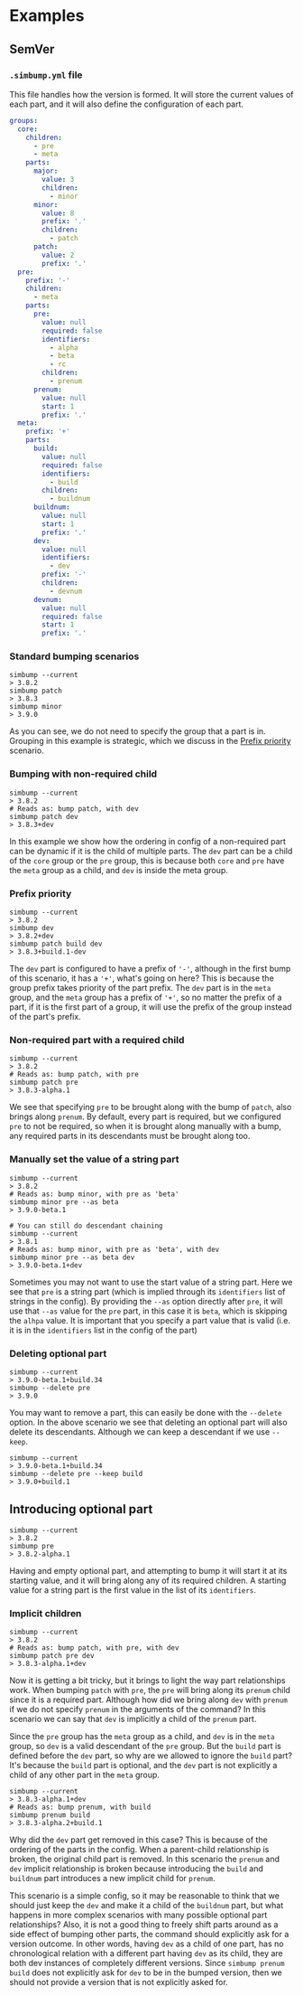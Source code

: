 # Examples

## SemVer

### `.simbump.yml` file

This file handles how the version is formed. It will store the current
values of each part, and it will also define the configuration of each
part.

```yaml
groups:
  core:
    children:
      - pre
      - meta
    parts:
      major:
        value: 3
        children:
          - minor
      minor:
        value: 8
        prefix: '.'
        children:
          - patch
      patch:
        value: 2
        prefix: '.'
  pre:
    prefix: '-'
    children:
      - meta
    parts:
      pre:
        value: null
        required: false
        identifiers:
          - alpha
          - beta
          - rc
        children:
          - prenum
      prenum:
        value: null
        start: 1
        prefix: '.'
  meta:
    prefix: '+'
    parts:
      build:
        value: null
        required: false
        identifiers:
          - build
        children:
          - buildnum
      buildnum:
        value: null
        start: 1
        prefix: '.'
      dev:
        value: null
        identifiers:
          - dev
        prefix: '-'
        children:
          - devnum
      devnum:
        value: null
        required: false
        start: 1
        prefix: '.'
```


### Standard bumping scenarios

```shell
simbump --current
> 3.8.2
simbump patch
> 3.8.3
simbump minor
> 3.9.0
```

As you can see, we do not need to specify the group that a part is in.
Grouping in this example is strategic, which we discuss in the
[Prefix priority](#semver-prefix-priority) scenario.


### Bumping with non-required child

```shell
simbump --current
> 3.8.2
# Reads as: bump patch, with dev
simbump patch dev
> 3.8.3+dev
```

In this example we show how the ordering in config of a
non-required part can be dynamic if it is the child of multiple parts.
The `dev` part can be a child of the `core` group or the `pre` group,
this is because both `core` and `pre` have the `meta` group as a child,
and `dev` is inside the meta group.


### <a name="semver-prefix-priority"></a>Prefix priority

```shell
simbump --current
> 3.8.2
simbump dev
> 3.8.2+dev
simbump patch build dev
> 3.8.3+build.1-dev
```

The `dev` part is configured to have a prefix of `'-'`, although in the
first bump of this scenario, it has a `'+'`, what's going on here? This
is because the group prefix takes priority of the part prefix. The `dev`
part is in the `meta` group, and the `meta` group has a prefix of `'+'`,
so no matter the prefix of a part, if it is the first part of a group,
it will use the prefix of the group instead of the part's prefix.


### Non-required part with a required child

```shell
simbump --current
> 3.8.2
# Reads as: bump patch, with pre
simbump patch pre
> 3.8.3-alpha.1
```

We see that specifying `pre` to be brought along with the bump of
`patch`, also brings along `prenum`. By default, every part is required,
but we configured `pre` to not be required, so when it is brought along
manually with a bump, any required parts in its descendants must be
brought along too.


### Manually set the value of a string part

```shell
simbump --current
> 3.8.2
# Reads as: bump minor, with pre as 'beta'
simbump minor pre --as beta
> 3.9.0-beta.1
```

```shell
# You can still do descendant chaining
simbump --current
> 3.8.1
# Reads as: bump minor, with pre as 'beta', with dev
simbump minor pre --as beta dev
> 3.9.0-beta.1+dev
```

Sometimes you may not want to use the start value of a string part. Here
we see that `pre` is a string part (which is implied through its 
`identifiers` list of strings in the config). By providing the `--as`
option directly after `pre`, it will use that `--as` value for the `pre`
part, in this case it is `beta`, which is skipping the
`alhpa` value. It is important that you specify a part value that is
valid (i.e. it is in the `identifiers` list in the config of the part)


### Deleting optional part

```shell
simbump --current
> 3.9.0-beta.1+build.34
simbump --delete pre
> 3.9.0
```

You may want to remove a part, this can easily be done with the 
`--delete` option. In the above scenario we see that deleting an
optional part will also delete its descendants. Although we can keep
a descendant if we use `--keep`.

```shell
simbump --current
> 3.9.0-beta.1+build.34
simbump --delete pre --keep build
> 3.9.0+build.1
```


## Introducing optional part

```shell
simbump --current
> 3.8.2
simbump pre
> 3.8.2-alpha.1
```

Having and empty optional part, and attempting to bump it will start it
at its starting value, and it will bring along any of its required
children. A starting value for a string part is the first value in the
list of its `identifiers`.


### Implicit children

```shell
simbump --current
> 3.8.2
# Reads as: bump patch, with pre, with dev
simbump patch pre dev
> 3.8.3-alpha.1+dev
```

Now it is getting a bit tricky, but it brings to light the way part
relationships work. When bumping `patch` with `pre`, the `pre` will
bring along its `prenum` child since it is a required part. Although how
did we bring along `dev` with `prenum` if we do not specify `prenum` in
the arguments of the command? In this scenario we can say that `dev` is
implicitly a child of the `prenum` part.

Since the `pre` group has the `meta` group as a child, and `dev` is in
the `meta` group, so `dev` is a valid descendant of the `pre` group. But
the `build` part is defined before the `dev` part, so why are we allowed
to ignore the `build` part? It's because the `build` part is optional,
and the `dev` part is not explicitly a child of any other part in the
`meta` group.

```shell
simbump --current
> 3.8.3-alpha.1+dev
# Reads as: bump prenum, with build
simbump prenum build
> 3.8.3-alpha.2+build.1
```

Why did the `dev` part get removed in this case? This is because of the 
ordering of the parts in the config. When a  parent-child relationship
is broken, the original child part is removed. In this scenario the
`prenum` and `dev` implicit relationship is broken because introducing
the `build` and `buildnum` part introduces a new implicit child for
`prenum`. 

This scenario is a simple config, so it may be reasonable to think that
we should just keep the `dev` and make it a child of the `buildnum`
part, but what happens in more complex scenarios with many possible
optional part relationships? Also, it is not a good thing to freely
shift parts around as a side effect of bumping other parts, the command
should explicitly ask for a version outcome. In other words, having
`dev` as a child of one part, has no chronological relation with a
different part having `dev` as its child, they are both dev instances of
completely different versions. Since `simbump prenum build` does not
explicitly ask for `dev` to be in the bumped version, then we should not
provide a version that is not explicitly asked for.
